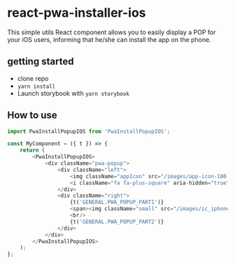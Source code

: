 # react-pwa-installer-ios

This simple utils React component allows you to easily display a POP for your iOS users, informing that he/she can install the app 
on the phone.

## getting started
- clone repo
- `yarn install`
- Launch storybook with `yarn storybook`

## How to use
```js
import PwaInstallPopupIOS from 'PwaInstallPopupIOS';

const MyComponent = ({ t }) => {
	return (
		<PwaInstallPopupIOS>
			<div className="pwa-popup">
				<div className="left">
					<img className="appIcon" src="/images/app-icon-180.png" />
					<i className="fa fa-plus-square" aria-hidden="true"></i>
				</div>
				<div className="right">
					{t('GENERAL.PWA_POPUP_PART1')}
					<span><img className="small" src="/images/ic_iphone_share.png"/></span>
					<br/>
					{t('GENERAL.PWA_POPUP_PART2')}
				</div>
			</div>
		</PwaInstallPopupIOS>
	);
};
```
